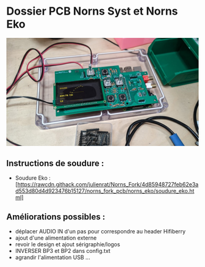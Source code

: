 # Dossier PCB Norns Syst et Norns Eko
![Norns Syst](https://raw.githubusercontent.com/julienrat/Norns_Fork/main/norns_fork_pcb/images/PXL_20220614_091715194.jpg)


## Instructions de soudure :

* Soudure Eko : [https://rawcdn.githack.com/julienrat/Norns_Fork/4d85948727feb62e3ad553d80d4d923476b15127/norns_fork_pcb/norns_eko/soudure_eko.html]

## Améliorations possibles :

* déplacer AUDIO IN d'un pas pour correspondre au header Hifiberry
* ajout d'une alimentation externe
* revoir le design et ajout sérigraphie/logos
* INVERSER BP3 et BP2 dans config.txt
* agrandir l'alimentation USB ...
